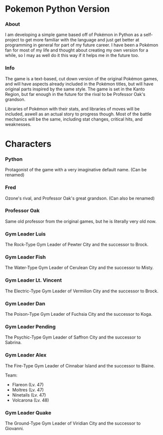 # Pokemon Python Version


### About

I am developing a simple game based off of Pokémon in Python as a self-project to get more familiar with the language and just get better at programming in general for part of my future career. I have been a Pokémon fan for most of my life and thought about creating my own version for a while, so I may as well do it this way if it helps me in the future too.


### Info

The game is a text-based, cut down version of the original Pokémon games, and will have aspects already included in the Pokémon titles, but will have original parts inspired by the same style. The game is set in the Kanto Region, but far enough in the future for the rival to be Professor Oak's grandson. 

Libraries of Pokémon with their stats, and libraries of moves will be included, aswell as an actual story to progress though. Most of the battle mechanics will be the same, including stat changes, critical hits, and weaknesses. 




# Characters


### Python
Protagonist of the game with a very imaginative default name. (Can be renamed)


### Fred
Ozone's rival, and Professor Oak's great grandson. (Can also be renamed)


### Professor Oak
Same old professor from the original games, but he is literally very old now.


### Gym Leader Luis
The Rock-Type Gym Leader of Pewter City and the successor to Brock.


### Gym Leader Fish
The Water-Type Gym Leader of Cerulean City and the successor to Misty.


### Gym Leader Lt. Vincent
The Electric-Type Gym Leader of Vermilion City and the successor to Brock.


### Gym Leader Dan
The Poison-Type Gym Leader of Fuchsia City and the successor to Koga.


### Gym Leader Pending
The Psychic-Type Gym Leader of Saffron City and the successor to Sabrina.


### Gym Leader Alex
The Fire-Type Gym Leader of Cinnabar Island and the successor to Blaine.

Team:
- Flareon (Lv. 47)
- Moltres (Lv. 47)
- Ninetails (Lv. 47)
- Volcarona (Lv. 48)


### Gym Leader Quake
The Ground-Type Gym Leader of Viridian City and the successor to Giovanni.
